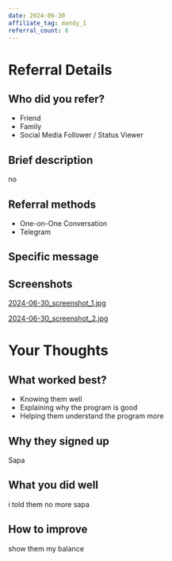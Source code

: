 ```yaml
---
date: 2024-06-30
affiliate_tag: mandy_1
referral_count: 6
---
```


# Referral Details

## Who did you refer?
- Friend
- Family
- Social Media Follower / Status Viewer

## Brief description
no

## Referral methods
- One-on-One Conversation
- Telegram

## Specific message


## Screenshots
[2024-06-30_screenshot_1.jpg](screenshots/2024-06-30_screenshot_1.jpg)

[2024-06-30_screenshot_2.jpg](screenshots/2024-06-30_screenshot_2.jpg)


# Your Thoughts

## What worked best?
- Knowing them well
- Explaining why the program is good
- Helping them understand the program more

## Why they signed up
Sapa

## What you did well
i told them no more sapa

## How to improve
show them my balance
